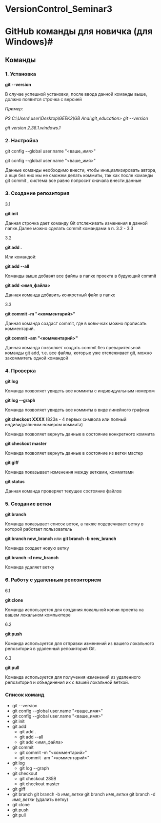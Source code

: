 # VersionControl_Seminar3


# GitHub команды для новичка (для Windows)# 

## Команды

### 1. Установка

**git --version**

В случае успешной установки, после ввода данной команды выше, должно появится строчка с версией

*Пример:* 

*PS C:\Users\user\Desktop\GEEK2\GB Anal\git_education> git --version*

*git version 2.38.1.windows.1*


### 2. Настройка

git config --global user.name "<ваше_имя>"

git config --global user.name "<ваше_имя>"

Данные команды необходимо внести, чтобы инициализировать автора, а еще без них мы не сможем делать коммиты, так как после команды git commit , система все равно попросит сначала внести данные

### 3. Создание репозитория

3.1 

**git init** 

Данная строчка дает команду Git отслеживать изменения в данной папке.Далее можно сделать commit командами в п. 3.2 - 3.3

3.2

**git add .**

Или командой:

**git add --all**

Команды выше добавят все файлы в папке проекта в будующий commit

**git add <имя_файла>**

Данная команда добавить конкретный файл в папке

3.3

**git commit -m "<комментарий>"**

Данная команда создаст commit, где в ковычках можно прописать комментарий.

**git commit -am "<комментарий>"**

Данная команда позволяет создать commit без преварительной команды git add, т.е. все файлы, которые уже отслеживает git, можно закоммитеть одной командой

### 4. Проверка

**git log**

Команда позволяет увидеть все коммиты с индивидуальным номером

**git log --graph**

Команда позволяет увидеть все коммиты в виде линейного графика

**git checkout XXXX** (823в - 4 первых символа или полный индивидуальным номером коммита)   

Команда позволяет вернуть данные в состояние конкретного коммита

**git checkout master**

Команда позволяет вернуть данные в состояние из ветки мастер

**git giff**

Команда показывает изменения между ветками, коммитами

**git status**

 Данная команда проверяет текущее состояние файлов 


### 5. Создание ветки

**git branch**

Команда показывает список веток, а также подсвечивает ветку в которой работает пользователь

**git branch new_branch** 
или
**git branch -b new_branch** 

Команда создает новую ветку

**git branch -d new_branch** 

Команда удаляет ветку 


### 6. Работу с удаленным репозиторием

6.1 

**git clone**

Команда используется для создания локальной копии проекта на вашем локальном компьютере

6.2

**git push**

Команда используется для отправки изменений из вашего локального репозитория в удаленный репозиторий Git. 

6.3

**git pull**

Команда используется для получения изменений из удаленного репозитория и объединения их с вашей локальной веткой.




 ### Список команд

* git --version
* git config --global user.name "<ваше_имя>"
* git config --global user.name "<ваше_имя>"
* git init 
* git add
    * git add .
    * git add --all
    * git add <имя_файла> 
* git commit
    * git commit -m "<комментарий>"
    * git commit -am "<комментарий>"
* git log
    * git log --graph
* git checkout
    * git checkout 285В
    * git checkout master 
* git giff
* git branch 
    git branch -b *имя_ветки*
    git branch *имя_ветки*
    git branch -d *имя_ветки* (удалить ветку)
* git clone
* git push
* git pull
